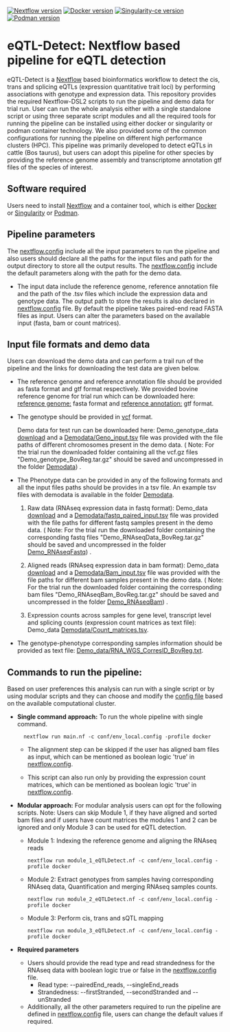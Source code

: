 [![Nextflow version](https://img.shields.io/badge/Nextflow-v20.01.0-brightgreen)](https://www.nextflow.io/) [![Docker version](https://img.shields.io/badge/Docker-v20.10.8-blue)](https://www.docker.com/) [![Singularity-ce version](https://img.shields.io/badge/Singularity-v3.11.4-green.svg)](https://www.sylabs.io/) [![Podman version](https://img.shields.io/badge/Podman-v3.4.4-violet.svg)](https://podman.io/)


# eQTL-Detect: Nextflow based pipeline for eQTL detection

eQTL-Detect is a [Nextflow](https://www.nextflow.io/) based bioinformatics workflow to detect the cis, trans and splicing eQTLs (expression quantitative trait loci) by performing associations with genotype and expression data.
This repository provides the required Nextflow-DSL2 scripts to run the pipeline and demo data for trial run. User can run the whole analysis either with a single standalone script or using three separate script modules and all the required tools for running the pipeline can be installed using either docker or singularity or podman container technology. We also provided some of the common configurations for running the pipeline on different high performance clusters (HPC).
This pipeline was primarily developed to detect eQTLs in cattle (Bos taurus), but users can adopt this pipeline for other species by providing the reference genome assembly and transcriptome annotation gtf files of the species of interest.

## Software required
Users need to install [Nextflow](https://www.nextflow.io/) and a container tool, which is either [Docker](https://www.docker.com/) or [Singularity](https://www.sylabs.io/) or [Podman](https://podman.io/).

## Pipeline parameters
The [nextflow.config](https://github.com/BovReg/BovReg_eQTL/blob/main/nextflow.config) include all the input parameters to run the pipeline and also users should declare all the paths for the input files and path for the output directory to store all the output results. The [nextflow.config](https://github.com/BovReg/BovReg_eQTL/blob/main/nextflow.config) include the default parameters along with the path for the demo data.
- The input data include the reference genome, reference annotation file and the path of the .tsv files which include the expression data and genotype data. The output path to store the results is also declared in [nextflow.config](https://github.com/BovReg/BovReg_eQTL/blob/main/nextflow.config) file. By default the pipeline takes paired-end read FASTA files as input. Users can alter the parameters based on the available input (fasta, bam or count matrices). 

##  Input file formats and demo data
Users can download the demo data and can perform a trail run of the pipeline and the links for downloading the test data are given below.

- The reference genome and reference annotation file should be provided as fasta format and gtf format respectively. We provided bovine reference genome for trial run which can be downloaded here: [reference genome:](https://ftp.ensembl.org/pub/release-109/fasta/bos_taurus/dna/Bos_taurus.ARS-UCD1.2.dna.toplevel.fa.gz) fasta format and [reference annotation:](https://ftp.ensembl.org/pub/release-109/gtf/bos_taurus/Bos_taurus.ARS-UCD1.2.109.gtf.gz) gtf format.
  
- The genotype should be provided in [vcf](https://samtools.github.io/hts-specs/VCFv4.3.pdf) format.

  Demo data for test run can be downloaded here: Demo_genotype_data [download](https://zenodo.org/records/10997393/files/Demo_genotype_BovReg.tar.gz?download=1) and a [Demodata/Geno_input.tsv](https://github.com/BovReg/BovReg_eQTL/blob/main/Demodata/Geno_input.tsv) file was provided with the file paths of different chromosomes present in the demo data. ( Note: For the trial run the downloaded folder containing all the vcf.gz files "Demo_genotype_BovReg.tar.gz" should be saved and uncompressed in the folder [Demodata](https://github.com/BovReg/BovReg_eQTL/blob/main/Demodata/Demo_genotype_BovReg)) . 

- The Phenotype data can be provided in any of the following formats and all the input files paths should be provides in a tsv file. An example tsv files with demodata is available in the folder [Demodata](https://github.com/BovReg/BovReg_eQTL/tree/main/Demodata).

   1. Raw data (RNAseq expression data in fastq format): Demo_data [download](https://zenodo.org/records/7949616/files/Demo_RNAseqData_BovReg.tar.gz?download=1) and a [Demodata/fastq_paired_input.tsv](https://github.com/BovReg/BovReg_eQTL/blob/main/Demodata/fasta_paired_input.tsv) file was provided with the file paths for different fastq samples present in the demo data. ( Note: For the trial run the downloaded folder containing the corresponding fastq files "Demo_RNAseqData_BovReg.tar.gz" should be saved and uncompressed in the folder [Demo_RNAseqFastq](https://github.com/BovReg/BovReg_eQTL/blob/main/Demodata/Demo_RNAseqFastq)) . 

   2. Aligned reads (RNAseq expression data in bam format): Demo_data [download](https://zenodo.org/records/7950181/files/Demo_RNAseqBam_BovReg.tar.gz?download=1) and a [Demodata/Bam_input.tsv](https://github.com/BovReg/BovReg_eQTL/blob/main/Demodata/Bam_input.tsv) file was provided with the file paths for different bam samples present in the demo data. ( Note: For the trial run the downloaded folder containing the corresponding bam files "Demo_RNAseqBam_BovReg.tar.gz" should be saved and uncompressed in the folder [Demo_RNAseqBam](https://github.com/BovReg/BovReg_eQTL/blob/main/Demodata/Demo_RNAseqBam)) .

   4. Expression counts across samples for gene level, transcript level and splicing counts (expression count matrices as text file): Demo_data [Demodata/Count_matrices.tsv](https://github.com/BovReg/BovReg_eQTL/blob/main/Demodata/Count_matrices.tsv). 
   

- The genotype-phenotype corresponding samples information should be provided as text file: [Demo_data/RNA_WGS_CorresID_BovReg.txt](https://github.com/BovReg/BovReg_eQTL/blob/main/Demodata/RNA_WGS_CorresID_BovReg.txt).


## Commands to run the pipeline:

Based on user preferences this analysis can run with a single script or by using modular scripts and they can choose and modify the [config file](https://github.com/BovReg/BovReg_eQTL/tree/main/conf) based on the available computational cluster.

- **Single command approach:** To run the whole pipeline with single command.

        nextflow run main.nf -c conf/env_local.config -profile docker
    
   - The alignment step can be skipped if the user has aligned bam files as input, which can be mentioned as boolean logic 'true' in [nextflow.config](https://github.com/BovReg/BovReg_eQTL/blob/main/nextflow.config).

   - This script can also run only by providing the expression count matrices, which can be mentioned as boolean logic 'true' in [nextflow.config](https://github.com/BovReg/BovReg_eQTL/blob/main/nextflow.config).

- **Modular approach:** For modular analysis users can opt for the following scripts.
     Note: Users can skip Module 1, if they have aligned and sorted bam files and if users have count matrices the modules 1 and 2 can be ignored and only Module 3 can be used for eQTL detection.

  - Module 1: Indexing the reference genome and aligning the RNAseq reads

        nextflow run module_1_eQTLDetect.nf -c conf/env_local.config -profile docker

  - Module 2: Extract genotypes from samples having corresponding RNAseq data, Quantification and merging RNAseq samples counts.

        nextflow run module_2_eQTLDetect.nf -c conf/env_local.config -profile docker

  - Module 3: Perform cis, trans and sQTL mapping
    
        nextflow run module_3_eQTLDetect.nf -c conf/env_local.config -profile docker

 - **Required parameters**
   - Users should provide the read type and read strandedness for the RNAseq data with boolean logic true or false in the [nextflow.config](https://github.com/BovReg/BovReg_eQTL/blob/main/nextflow.config) file.
     - Read type: --pairedEnd_reads, --singleEnd_reads 
     - Strandedness: --firstStranded, --secondStranded and --unStranded
   - Additionally, all the other parameters required to run the pipeline are defined in [nextflow.config](https://github.com/BovReg/BovReg_eQTL/blob/main/nextflow.config) file, users can change the default values if required.
